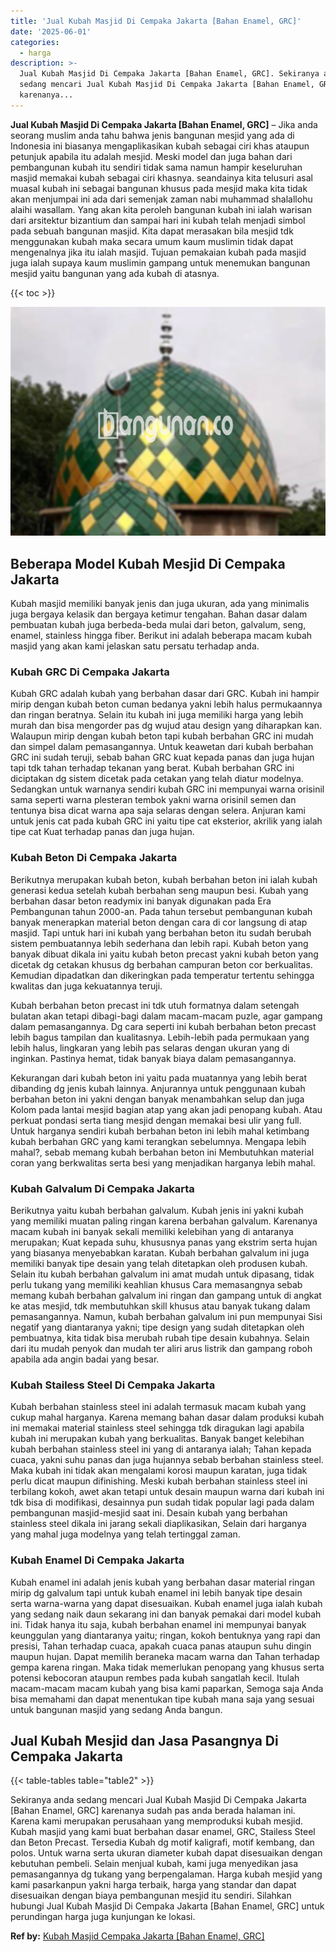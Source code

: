 ```yaml
---
title: 'Jual Kubah Masjid Di Cempaka Jakarta [Bahan Enamel, GRC]'
date: '2025-06-01'
categories:
  - harga
description: >-
  Jual Kubah Masjid Di Cempaka Jakarta [Bahan Enamel, GRC]. Sekiranya anda
  sedang mencari Jual Kubah Masjid Di Cempaka Jakarta [Bahan Enamel, GRC]
  karenanya...
---
```


**Jual Kubah Masjid Di Cempaka Jakarta \[Bahan Enamel, GRC\]** – Jika anda seorang muslim anda tahu bahwa jenis bangunan mesjid yang ada di Indonesia ini biasanya mengaplikasikan kubah sebagai ciri khas ataupun petunjuk apabila itu adalah mesjid. Meski model dan juga bahan dari pembangunan kubah itu sendiri tidak sama namun hampir keseluruhan masjid memakai kubah sebagai ciri khasnya. seandainya kita telusuri asal muasal kubah ini sebagai bangunan khusus pada mesjid maka kita tidak akan menjumpai ini ada dari semenjak zaman nabi muhammad shalallohu alaihi wasallam. Yang akan kita peroleh bangunan kubah ini ialah warisan dari arsitektur bizantium dan sampai hari ini kubah telah menjadi simbol pada sebuah bangunan masjid. Kita dapat merasakan bila mesjid tdk menggunakan kubah maka secara umum kaum muslimin tidak dapat mengenalnya jika itu ialah masjid. Tujuan pemakaian kubah pada masjid juga ialah supaya kaum muslimin gampang untuk menemukan bangunan mesjid yaitu bangunan yang ada kubah di atasnya.

{{< toc >}}

![Jual Kubah Masjid Di Cempaka Jakarta [Bahan Enamel, GRC]](/images/jual-kubah-masjid-11.png)

## Beberapa Model Kubah Mesjid Di Cempaka Jakarta

Kubah masjid memiliki banyak jenis dan juga ukuran, ada yang minimalis juga bergaya kelasik dan bergaya ketimur tengahan. Bahan dasar dalam pembuatan kubah juga berbeda-beda mulai dari beton, galvalum, seng, enamel, stainless hingga fiber. Berikut ini adalah beberapa macam kubah masjid yang akan kami jelaskan satu persatu terhadap anda.

### Kubah GRC Di Cempaka Jakarta

Kubah GRC adalah kubah yang berbahan dasar dari GRC. Kubah ini hampir mirip dengan kubah beton cuman bedanya yakni lebih halus permukaannya dan ringan beratnya. Selain itu kubah ini juga memiliki harga yang lebih murah dan bisa mengorder pas dg wujud atau design yang diharapkan kan. Walaupun mirip dengan kubah beton tapi kubah berbahan GRC ini mudah dan simpel dalam pemasangannya. Untuk keawetan dari kubah berbahan GRC ini sudah teruji, sebab bahan GRC kuat kepada panas dan juga hujan tapi tdk tahan terhadap tekanan yang berat. Kubah berbahan GRC ini diciptakan dg sistem dicetak pada cetakan yang telah diatur modelnya. Sedangkan untuk warnanya sendiri kubah GRC ini mempunyai warna orisinil sama seperti warna plesteran tembok yakni warna orisinil semen dan tentunya bisa dicat warna apa saja selaras dengan selera. Anjuran kami untuk jenis cat pada kubah GRC ini yaitu tipe cat eksterior, akrilik yang ialah tipe cat Kuat terhadap panas dan juga hujan.

### Kubah Beton Di Cempaka Jakarta

Berikutnya merupakan kubah beton, kubah berbahan beton ini ialah kubah generasi kedua setelah kubah berbahan seng maupun besi. Kubah yang berbahan dasar beton readymix ini banyak digunakan pada Era Pembangunan tahun 2000-an. Pada tahun tersebut pembangunan kubah banyak menerapkan material beton dengan cara di cor langsung di atap masjid. Tapi untuk hari ini kubah yang berbahan beton itu sudah berubah sistem pembuatannya lebih sederhana dan lebih rapi. Kubah beton yang banyak dibuat dikala ini yaitu kubah beton precast yakni kubah beton yang dicetak dg cetakan khusus dg berbahan campuran beton cor berkualitas. Kemudian dipadatkan dan dikeringkan pada temperatur tertentu sehingga kwalitas dan juga kekuatannya teruji.

Kubah berbahan beton precast ini tdk utuh formatnya dalam setengah bulatan akan tetapi dibagi-bagi dalam macam-macam puzle, agar gampang dalam pemasangannya. Dg cara seperti ini kubah berbahan beton precast lebih bagus tampilan dan kualitasnya. Lebih-lebih pada permukaan yang lebih halus, lingkaran yang lebih pas selaras dengan ukuran yang di inginkan. Pastinya hemat, tidak banyak biaya dalam pemasangannya.

Kekurangan dari kubah beton ini yaitu pada muatannya yang lebih berat dibanding dg jenis kubah lainnya. Anjurannya untuk penggunaan kubah berbahan beton ini yakni dengan banyak menambahkan selup dan juga Kolom pada lantai mesjid bagian atap yang akan jadi penopang kubah. Atau perkuat pondasi serta tiang mesjid dengan memakai besi ulir yang full. Untuk harganya sendiri kubah berbahan beton ini lebih mahal ketimbang kubah berbahan GRC yang kami terangkan sebelumnya. Mengapa lebih mahal?, sebab memang kubah berbahan beton ini Membutuhkan material coran yang berkwalitas serta besi yang menjadikan harganya lebih mahal.

### Kubah Galvalum Di Cempaka Jakarta

Berikutnya yaitu kubah berbahan galvalum. Kubah jenis ini yakni kubah yang memiliki muatan paling ringan karena berbahan galvalum. Karenanya macam kubah ini banyak sekali memiliki kelebihan yang di antaranya merupakan; Kuat kepada suhu, khususnya panas yang ekstrim serta hujan yang biasanya menyebabkan karatan. Kubah berbahan galvalum ini juga memiliki banyak tipe desain yang telah ditetapkan oleh produsen kubah. Selain itu kubah berbahan galvalum ini amat mudah untuk dipasang, tidak perlu tukang yang memiliki keahlian khusus Cara memasangnya sebab memang kubah berbahan galvalum ini ringan dan gampang untuk di angkat ke atas mesjid, tdk membutuhkan skill khusus atau banyak tukang dalam pemasangannya. Namun, kubah berbahan galvalum ini pun mempunyai Sisi negatif yang diantaranya yakni; tipe design yang sudah ditetapkan oleh pembuatnya, kita tidak bisa merubah rubah tipe desain kubahnya. Selain dari itu mudah penyok dan mudah ter aliri arus listrik dan gampang roboh apabila ada angin badai yang besar.

### Kubah Stailess Steel Di Cempaka Jakarta

Kubah berbahan stainless steel ini adalah termasuk macam kubah yang cukup mahal harganya. Karena memang bahan dasar dalam produksi kubah ini memakai material stainless steel sehingga tdk diragukan lagi apabila kubah ini merupakan kubah yang berkualitas. Banyak banget kelebihan kubah berbahan stainless steel ini yang di antaranya ialah; Tahan kepada cuaca, yakni suhu panas dan juga hujannya sebab berbahan stainless steel. Maka kubah ini tidak akan mengalami korosi maupun karatan, juga tidak perlu dicat maupun difinishing. Meski kubah berbahan stainless steel ini terbilang kokoh, awet akan tetapi untuk desain maupun warna dari kubah ini tdk bisa di modifikasi, desainnya pun sudah tidak popular lagi pada dalam pembangunan masjid-mesjid saat ini. Desain kubah yang berbahan stainless steel dikala ini jarang sekali diaplikasikan, Selain dari harganya yang mahal juga modelnya yang telah tertinggal zaman.

### Kubah Enamel Di Cempaka Jakarta

Kubah enamel ini adalah jenis kubah yang berbahan dasar material ringan mirip dg galvalum tapi untuk kubah enamel ini lebih banyak tipe desain serta warna-warna yang dapat disesuaikan. Kubah enamel juga ialah kubah yang sedang naik daun sekarang ini dan banyak pemakai dari model kubah ini. Tidak hanya itu saja, kubah berbahan enamel ini mempunyai banyak keunggulan yang diantaranya yaitu; ringan, kokoh bentuknya yang rapi dan presisi, Tahan terhadap cuaca, apakah cuaca panas ataupun suhu dingin maupun hujan. Dapat memilih beraneka macam warna dan Tahan terhadap gempa karena ringan. Maka tidak memerlukan penopang yang khusus serta potensi kebocoran ataupun rembes pada kubah sangatlah kecil. Itulah macam-macam macam kubah yang bisa kami paparkan, Semoga saja Anda bisa memahami dan dapat menentukan tipe kubah mana saja yang sesuai untuk bangunan masjid yang sedang Anda bangun.

## Jual Kubah Mesjid dan Jasa Pasangnya Di Cempaka Jakarta

{{< table-tables table="table2" >}}

Sekiranya anda sedang mencari Jual Kubah Masjid Di Cempaka Jakarta \[Bahan Enamel, GRC\] karenanya sudah pas anda berada halaman ini. Karena kami merupakan perusahaan yang memproduksi kubah mesjid. Kubah masjid yang kami buat berbahan dasar enamel, GRC, Stailess Steel dan Beton Precast. Tersedia Kubah dg motif kaligrafi, motif kembang, dan polos. Untuk warna serta ukuran diameter kubah dapat disesuaikan dengan kebutuhan pembeli. Selain menjual kubah, kami juga menyedikan jasa pemasangannya dg tukang yang berpengalaman. Harga kubah mesjid yang kami pasarkanpun yakni harga terbaik, harga yang standar dan dapat disesuaikan dengan biaya pembangunan mesjid itu sendiri. Silahkan hubungi Jual Kubah Masjid Di Cempaka Jakarta \[Bahan Enamel, GRC\] untuk perundingan harga juga kunjungan ke lokasi.

**Ref by:** [Kubah Masjid Cempaka Jakarta [Bahan Enamel, GRC]](https://id.wikipedia.org/wiki/Kubah)
